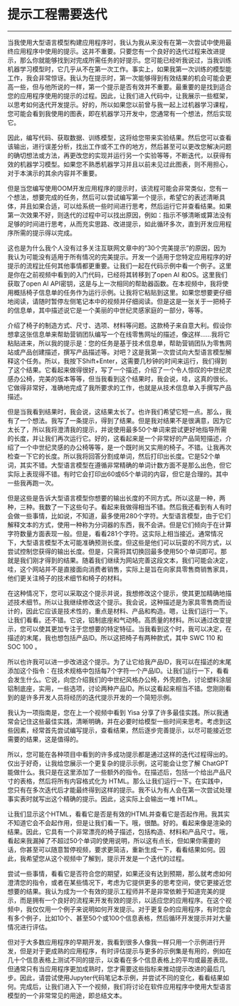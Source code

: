 # 提示工程需要迭代

---

当我使用大型语言模型构建应用程序时，我认为我从来没有在第一次尝试中使用最终应用程序中使用的提示。这并不重要。只要您有一个良好的迭代过程来改进提示，那么你就能够找到对完成所需任务的好提示。您可能已经听我说过，当我训练机器学习模型时，它几乎从不在第一次工作。事实上，如果我第一次训练的模型能工作，我会非常惊讶。我认为在提示时，第一次能够得到有效结果的机会可能会更高一些，但与他所说的一样，第一个提示是否有效并不重要。最重要的是找到适合您的应用程序使用的提示的过程。因此，让我们进入代码中，让我展示一些框架，以思考如何迭代开发提示。好的，所以如果您以前曾与我一起上过机器学习课程，您可能会看到我使用的图表，即在机器学习开发中，您通常有一个想法，然后实现它。

因此，编写代码、获取数据、训练模型，这将给您带来实验结果。然后您可以查看该输出，进行误差分析，找出工作或不工作的地方，然后甚至可以更改您解决问题的确切想法或方法，再更改您的实现并运行另一个实验等等，不断迭代，以获得有效的机器学习模型。如果您不熟悉机器学习并且以前未见过此图表，则不用担心，对于本演示的其余内容并不重要。

但是当您编写使用OOM开发应用程序的提示时，该流程可能会非常类似，您有一个想法，想要完成的任务，然后可以尝试编写第一个提示，希望它的表述清晰具体，并且如果合适，可以给系统一些时间进行思考，然后运行它并查看结果。如果第一次效果不好，则迭代的过程中可以找出原因，例如：指示不够清晰或算法没有足够的时间进行思考，从而充实思路、改进提示，如此循环多次，直到开发应用程序所需的提示得以完成。

这也是为什么我个人没有过多关注互联网文章中的“30个完美提示”的原因，因为我认为可能没有适用于所有情况的完美提示。开发一个适用于您特定应用程序的好提示的流程比任何其他事情都更重要。让我们一起在代码示例中看一个例子。这里是你在之前视频中看到的入门代码，已经将其转移到了open AI 和OS。这里我们获取了open AI API密钥，这是与上一次相同的帮助器函数。在本视频中，我将使用概括椅子信息单的任务作为运行示例。让我将它粘贴到这里。如果您想要更仔细地阅读，请随时暂停左侧笔记本中的视频并仔细阅读。但是这是一张关于一把椅子的信息单，其中描述说它是一个美丽的中世纪灵感家庭的一部分，等等。

介绍了椅子的制造方式、尺寸、选项、材料等问题。这款椅子来自意大利。假设你想拿这张信息单来帮助营销团队编写一个在线零售网址的描述，像这样……我将它粘贴进来，所以我的提示是：您的任务是基于技术信息单，帮助营销团队为零售网站或产品创建描述，撰写产品描述等。对吧？这是我第一次尝试向大型语言模型解释这个任务。所以，我按下Shift+Enter，这需要几秒钟的时间来运行，我们得到了这个结果。它看起来做得很好，写了一个描述，介绍了一个令人惊叹的中世纪灵感办公椅，完美的版本等等，但当我看到这个结果时，我会说，哇，这真的很长。它做得非常好，准确地完成了我所要求的工作，也就是从技术信息单入手撰写产品描述。

但是当我看到结果时，我会说，这结果太长了。也许我们希望它短一点。那么，我有了一个想法。我写了一条提示，得到了结果。但是我对结果不是很满意，因为它太长了，所以我将澄清我的提示，并说使用最多50个单词来尝试更好地指导所需的长度，并让我们再次运行它。好的，这看起来是一个非常好的产品简短描述，介绍了一个中世纪灵感的办公椅等等，是一个既时尚又实用的椅子。不错。让我再次检查一下它的长度。所以我将回答分割成单词，然后打印出长度。它是52个单词，其实不错。大型语言模型在遵循非常精确的单词计数方面不是那么出色，但它实际上表现得不错。有时它会打印出60或65个单词的内容，但它是合理的。其中一些我再跑一次。

但是这些是告诉大型语言模型你想要的输出长度的不同方式。所以这是一种，两种，三种。我数了一下这些句子。看起来我做得相当不错。然后我还看到有人有时会做一些事情，比如说，不知道，最多使用280个字符。大型语言模型，由于它们解释文本的方式，使用一种称为分词器的东西，我不会讲。但是它们倾向于在计算字符数量方面表现一般。但是，看看281个字符。这实际上相当接近。通常情况下，大型语言模型不太可能准确预测长度。但这些是他们可以玩耍的不同方式，以尝试控制您获得的输出长度。但是，只需将其切换回最多使用50个单词即可。那就是我们刚才得到的结果。随着我们继续为网站完善这段文本，我们可能会决定，哇，这个网站并不是直接面向消费者销售，实际上是旨在向家具零售商销售家具，他们更关注椅子的技术细节和椅子的材料。

在这种情况下，您可以采取这个提示并说，我想修改这个提示，使其更加精确地描述技术细节。所以让我继续修改这个提示。我会说，这种描述是为家具零售商而设计的，因此它应该是技术性的，重点是材料、产品和构造。嗯，让我们运行一下。让我们看看。还不错。它说，铝制底座和气动椅。高质量的材料。所以通过改变提示，您可以使其更加专注于您想要的特定特征。当我看到这个时，我可以决定，在描述的末尾，我也想包括产品ID。所以这把椅子有两种款式，其中 SWC 110 和 SOC 100 。

所以也许我可以进一步改进这个提示。为了让它给我产品ID，我可以在描述的末尾添加这个指令：在技术规格中包括每7个字符一个产品ID。让我们运行一下，看看会发生什么。它说，向您介绍我们的中世纪风格办公椅，外壳颜色，讨论塑料涂层铝制底座，实用，一些选项，讨论两种产品ID。所以这看起来相当不错。您刚刚看到的是许多开发人员将经历的迭代提示开发的一个简短示例。

我认为一项指南是，您在上一个视频中看到 Yisa 分享了许多最佳实践。所以我通常会记住这些最佳实践，清晰明确，并在必要时给模型一些时间来思考。考虑到这些因素，经常首先尝试编写提示，查看结果，然后逐步完善提示，以尽可能接近您需要的结果，这是值得的。

所以，您可能在各种项目中看到的许多成功提示都是通过这样的迭代过程得出的。仅出于好奇，让我给您展示一个更复杂的提示示例，这可能会让您了解 ChatGPT 能做什么。我只是在这里添加了一些额外的指令。在描述后，包括一个给出产品尺寸的表格，然后将所有内容格式化为 HTML。那么让我们运行一下。在实践中，您只有在多次迭代后才能最终得到这样的提示。我不认为有人会在第一次尝试处理事实表时就写出这个精确的提示。因此，这实际上会输出一堆 HTML。

让我们显示这个HTML，看看它是否是有效的HTML并查看它是否起作用。我其实不知道它会不会起作用，但是让我们看一下。哦，很酷。好的。看起来像是渲染的结果。因此，它具有一个非常漂亮的椅子描述，包括构造、材料和产品尺寸。哦，看起来我漏掉了不超过50个单词的使用说明，所以这有点长，但如果你需要的话，你甚至可以随意暂停视频，要求更简洁，重新生成一下，看看结果如何。因此，我希望您从这个视频中了解到，提示开发是一个迭代的过程。

尝试一些事情，看看它是否符合您的期望，如果还没有达到预期，那么就考虑如何澄清您的指令，或者在某些情况下，考虑为它提供更多的思考空间，使它更接近您想要的结果。我认为成为一个有效的提示工程师并不是非常依赖于知道完美的提示，而是拥有一个良好的流程来开发有效的提示，以适应您的应用程序。在这个视频中，我仅仅用一个例子来说明如何开发提示。对于更复杂的应用程序，有时您会有多个例子，比如10个、甚至50个或100个信息表格，然后循环开发提示并对大量情况进行评估。

但对于大多数应用程序的早期开发，我看到很多人像我一样只用一个示例进行开发，但是对于更成熟的应用程序，有时评估提示与更多的示例集是有用的，例如在几十个信息表格上测试不同的提示，以查看在多个信息表格上的平均或最差表现。但通常只有当应用程序更加成熟时，您才需要这些指标来推动提示改进的最后几步。因此，请尝试使用Jupyter代码笔记本示例，并尝试不同的变化，看看结果如何。完成后，让我们进入下一个视频，我们将讨论在软件应用程序中使用大型语言模型的一个非常常见的用途，即总结文本。